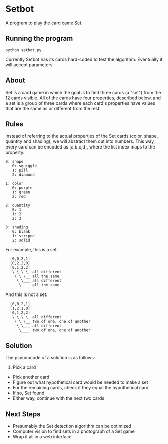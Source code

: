 # Setbot

A program to play the card came [Set](https://en.wikipedia.org/wiki/Set_%28game%29).

## Running the program

    python setbot.py
    
Currently Setbot has its cards hard-coded to test the algorithm. Eventually it will accept parameters.

## About

Set is a card game in which the goal is to find three cards (a "set") from the 12 cards visible. All of the cards have four properties, described below, and a set is a group of three cards where each card's properties have values that are the same as or different from the rest.

## Rules

Instead of referring to the actual properties of the Set cards (color, shape, quantity and shading), we will abstract them out into numbers. This way, every card can be encoded as [a,b,c,d], where the list index maps to the property.

```
0: shape
   0: squiggle
   1: pill
   2: diamond

1: color
   0: purple
   1: green
   2: red

2: quantity
   0: 1
   1: 2
   2: 3

3: shading
   0: blank
   1: striped
   2: solid
```

For example, this is a set:

```
  [0,0,2,1]
  [0,2,2,0]
  [0,1,2,2]
   \ \ \ \_ all different
    \ \ \__ all the same
     \ \___ all different
      \____ all the same
```

And this is not a set:

```
  [0,0,2,1]
  [1,2,1,0]
  [0,1,2,2]
   \ \ \ \_ all different
    \ \ \__ two of one, one of another
     \ \___ all different
      \____ two of one, one of another
```

## Solution

The pseudocode of a solution is as follows:

1. Pick a card
* Pick another card
* Figure out what hypothetical card would be needed to make a set
* For the remaining cards, check if they equal the hypothetical card
* If so, Set found.
* Either way, continue with the next two cards

## Next Steps

* Presumably the Set detection algorithm can be optimized
* Computer vision to find sets in a photograph of a Set game
* Wrap it all in a web interface
